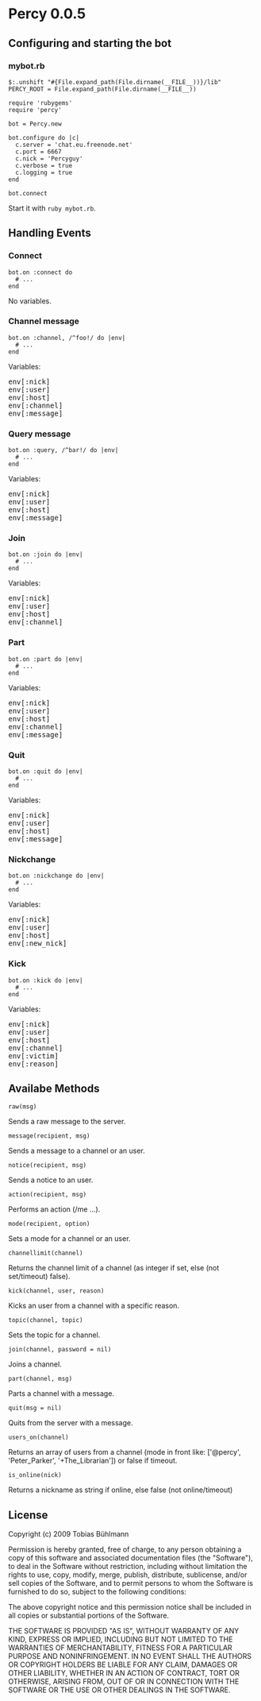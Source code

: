 # Percy 0.0.5

## Configuring and starting the bot

### mybot.rb
    $:.unshift "#{File.expand_path(File.dirname(__FILE__))}/lib"
    PERCY_ROOT = File.expand_path(File.dirname(__FILE__))

    require 'rubygems'
    require 'percy'
    
    bot = Percy.new
    
    bot.configure do |c|
      c.server = 'chat.eu.freenode.net'
      c.port = 6667
      c.nick = 'Percyguy'
      c.verbose = true
      c.logging = true
    end
    
    bot.connect

Start it with `ruby mybot.rb`.

## Handling Events
### Connect
    bot.on :connect do
      # ...
    end
No variables.

### Channel message
    bot.on :channel, /^foo!/ do |env|
      # ...
    end
Variables:

<tt>env[:nick]<br />
env[:user]<br />
env[:host]<br />
env[:channel]<br />
env[:message]</tt>

### Query message
    bot.on :query, /^bar!/ do |env|
      # ...
    end
Variables:

<tt>env[:nick]<br />
env[:user]<br />
env[:host]<br />
env[:message]</tt>

### Join
    bot.on :join do |env|
      # ...
    end
Variables:

<tt>env[:nick]<br />
env[:user]<br />
env[:host]<br />
env[:channel]</tt>

### Part
    bot.on :part do |env|
      # ...
    end
Variables:

<tt>env[:nick]<br />
env[:user]<br />
env[:host]<br />
env[:channel]<br />
env[:message]</tt>

### Quit
    bot.on :quit do |env|
      # ...
    end
Variables:

<tt>env[:nick]<br />
env[:user]<br />
env[:host]<br />
env[:message]</tt>

### Nickchange
    bot.on :nickchange do |env|
      # ...
    end
Variables:

<tt>env[:nick]<br />
env[:user]<br />
env[:host]<br />
env[:new_nick]</tt>

### Kick
    bot.on :kick do |env|
      # ...
    end
Variables:

<tt>env[:nick]<br />
env[:user]<br />
env[:host]<br />
env[:channel]<br />
env[:victim]<br />
env[:reason]</tt>

## Availabe Methods

`raw(msg)`

Sends a raw message to the server.

`message(recipient, msg)`

Sends a message to a channel or an user.

`notice(recipient, msg)`

Sends a notice to an user.

`action(recipient, msg)`

Performs an action (/me ...).

`mode(recipient, option)`

Sets a mode for a channel or an user.

`channellimit(channel)`

Returns the channel limit of a channel (as integer if set, else (not set/timeout) false).

`kick(channel, user, reason)`

Kicks an user from a channel with a specific reason.

`topic(channel, topic)`

Sets the topic for a channel.

`join(channel, password = nil)`

Joins a channel.

`part(channel, msg)`

Parts a channel with a message.

`quit(msg = nil)`

Quits from the server with a message.

`users_on(channel)`

Returns an array of users from a channel (mode in front like: ['@percy', 'Peter_Parker', '+The_Librarian']) or false if timeout.


`is_online(nick)`

Returns a nickname as string if online, else false (not online/timeout)

## License
Copyright (c) 2009 Tobias Bühlmann

Permission is hereby granted, free of charge, to any person obtaining a copy of this software and associated documentation files (the "Software"), to deal in the Software without restriction, including without limitation the rights to use, copy, modify, merge, publish, distribute, sublicense, and/or sell copies of the Software, and to permit persons to whom the Software is furnished to do so, subject to the following conditions:

The above copyright notice and this permission notice shall be included in all copies or substantial portions of the Software.

THE SOFTWARE IS PROVIDED "AS IS", WITHOUT WARRANTY OF ANY KIND, EXPRESS OR IMPLIED, INCLUDING BUT NOT LIMITED TO THE WARRANTIES OF MERCHANTABILITY, FITNESS FOR A PARTICULAR PURPOSE AND NONINFRINGEMENT. IN NO EVENT SHALL THE AUTHORS OR COPYRIGHT HOLDERS BE LIABLE FOR ANY CLAIM, DAMAGES OR OTHER LIABILITY, WHETHER IN AN ACTION OF CONTRACT, TORT OR OTHERWISE, ARISING FROM, OUT OF OR IN CONNECTION WITH THE SOFTWARE OR THE USE OR OTHER DEALINGS IN THE SOFTWARE.
